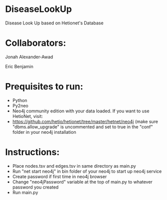 # DiseaseLookUp
 Disease Look Up based on Hetionet's Database
 
 # Collaborators:
 
 Jonah Alexander-Awad
 
 Eric Benjamin 


# Prequisites to run:
- Python
- Py2neo
- Neo4j community edition with your data loaded. If you want to use HetioNet, visit:
- https://github.com/hetio/hetionet/tree/master/hetnet/neo4j (make sure "dbms.allow_upgrade" is uncommented and set to true in the "conf" folder in your neo4j installation

# Instructions:
- Place nodes.tsv and edges.tsv in same directory as main.py
- Run "net start neo4j" in bin folder of your neo4j to start up neo4j service
- Create password if first time in neo4j browser
- Change "neo4jPassword" variable at the top of main.py to whatever password you created
- Run main.py
